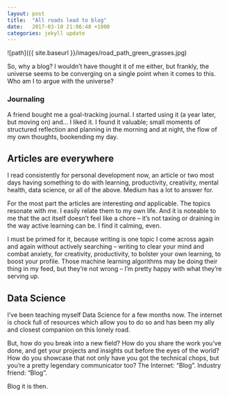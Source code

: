 ```yaml
---
layout: post
title:  "All roads lead to blog"
date:   2017-03-10 21:06:48 +1000
categories: jekyll update
---
```


![path]({{ site.baseurl }}/images/road_path_green_grasses.jpg)

So, why a blog? I wouldn’t have thought it of me either, but frankly, the universe seems to be converging on a single point when it comes to this. Who am I to argue with the universe?


### Journaling
A friend bought me a goal-tracking journal. I started using it (a year later, but moving on) and… I liked it. I found it valuable; small moments of structured reflection and planning in the morning and at night, the flow of my own thoughts, bookending my day.

## Articles are everywhere
I read consistently for personal development now, an article or two most days having something to do with learning, productivity, creativity, mental health, data science, or all of the above. Medium has a lot to answer for.

For the most part the articles are interesting *and* applicable. The topics resonate with me. I easily relate them to my own life. And it is noteable to me that the act itself doesn’t feel like a chore – it’s not taxing or draining in the way active learning can be. I find it calming, even.

I must be primed for it, because writing is one topic I come across again and again without actively searching – writing to clear your mind and combat anxiety, for creativity, productivity, to bolster your own learning, to boost your profile. Those machine learning algorithms may be doing their thing in my feed, but they’re not wrong – I’m pretty happy with what they’re serving up.

## Data Science
I’ve been teaching myself Data Science for a few months now. The internet is chock full of resources which allow you to do so and has been my ally and closest companion on this lonely road. 

But, how do you break into a new field? How do you share the work you’ve done, and get your projects and insights out before the eyes of the world? How do you showcase that not only have you got the technical chops, but you’re a pretty legendary communicator too? The Internet: “Blog”. Industry friend: “Blog”.

Blog it is then.
